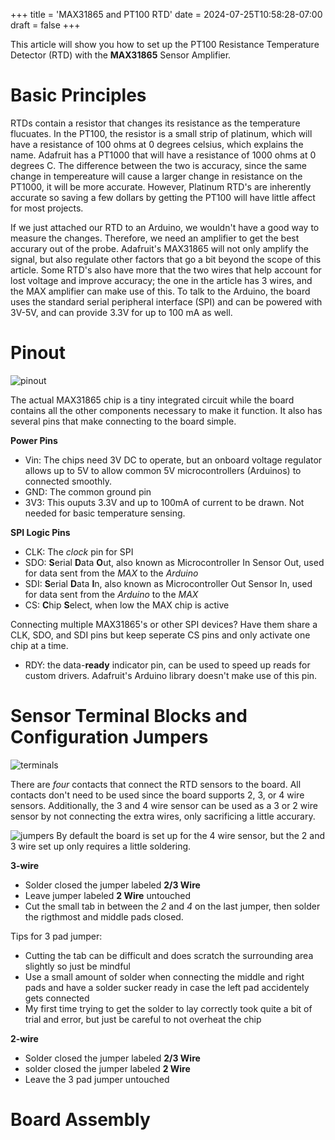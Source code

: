 +++
title = 'MAX31865 and PT100 RTD'
date = 2024-07-25T10:58:28-07:00
draft = false
+++

This article will show you how to set up the PT100 Resistance Temperature Detector (RTD) with the **MAX31865** Sensor Amplifier.

# Basic Principles

RTDs contain a resistor that changes its resistance as the temperature flucuates. In the PT100, the resistor is a small strip of platinum, which will have a resistance of 100 ohms at 0 degrees celsius, which explains the name. Adafruit has a PT1000 that will have a resistance of 1000 ohms at 0 degrees C. The difference between the two is accuracy, since the same change in tempereature will cause a larger change in resistance on the PT1000, it will be more accurate. However, Platinum RTD's are inherently accurate so saving a few dollars by getting the PT100 will have little affect for most projects.

If we just attached our RTD to an Arduino, we wouldn't have a good way to measure the changes. Therefore, we need an amplifier to get the best accurary out of the probe. Adafruit's MAX31865 will not only amplify the signal, but also regulate other factors that go a bit beyond the scope of this article. Some RTD's also have more that the two wires that help account for lost voltage and improve accuracy; the one in the article has 3 wires, and the MAX amplifier can make use of this. To talk to the Arduino, the board uses the standard serial peripheral interface (SPI) and can be powered with 3V-5V, and can provide 3.3V for up to 100 mA as well.

# Pinout

![pinout](/intel_arduino_blog/images/board_pinouts.jpg)

The actual MAX31865 chip is a tiny integrated circuit while the board contains all the other components necessary to make it function. It also has several pins that make connecting to the board simple.

**Power Pins**

-   Vin: The chips need 3V DC to operate, but an onboard voltage regulator allows up to 5V to allow common 5V microcontrollers (Arduinos) to connected smoothly.
-   GND: The common ground pin
-   3V3: This ouputs 3.3V and up to 100mA of current to be drawn. Not needed for basic temperature sensing.

**SPI Logic Pins**

-   CLK: The _clock_ pin for SPI
-   SDO: **S**erial **D**ata **O**ut, also known as Microcontroller In Sensor Out, used for data sent from the _MAX_ to the _Arduino_
-   SDI: **S**erial **D**ata **I**n, also known as Microcontroller Out Sensor In, used for data sent from the _Arduino_ to the _MAX_
-   CS: **C**hip **S**elect, when low the MAX chip is active

Connecting multiple MAX31865's or other SPI devices? Have them share a CLK, SDO, and SDI pins but keep seperate CS pins and only activate one chip at a time.

-   RDY: the data-**ready** indicator pin, can be used to speed up reads for custom drivers. Adafruit's Arduino library doesn't make use of this pin.

# Sensor Terminal Blocks and Configuration Jumpers

![terminals](/intel_arduino_blog/images/board_terminals.jpg)

There are _four_ contacts that connect the RTD sensors to the board. All contacts don't need to be used since the board supports 2, 3, or 4 wire sensors. Additionally, the 3 and 4 wire sensor can be used as a 3 or 2 wire sensor by not connecting the extra wires, only sacrificing a little accurary.

![jumpers](/intel_arduino_blog/images/board_jumpers.jpg)
By default the board is set up for the 4 wire sensor, but the 2 and 3 wire set up only requires a little soldering.

**3-wire**

-   Solder closed the jumper labeled **2/3 Wire**
-   Leave jumper labeled **2 Wire** untouched
-   Cut the small tab in between the _2_ and _4_ on the last jumper, then solder the rigthmost and middle pads closed.

Tips for 3 pad jumper:

-   Cutting the tab can be difficult and does scratch the surrounding area slightly so just be mindful
-   Use a small amount of solder when connecting the middle and right pads and have a solder sucker ready in case the left pad accidentely gets connected
-   My first time trying to get the solder to lay correctly took quite a bit of trial and error, but just be careful to not overheat the chip

**2-wire**

-   Solder closed the jumper labeled **2/3 Wire**
-   solder closed the jumper labeled **2 Wire**
-   Leave the 3 pad jumper untouched

# Board Assembly
